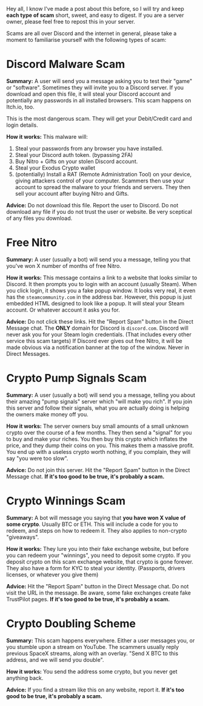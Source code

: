 Hey all, I know I've made a post about this before, so I will try and keep **each type of scam** short, sweet, and easy to digest. 
If you are a server owner, please feel free to repost this in your server. 

Scams are all over Discord and the internet in general, please take a moment to familiarise yourself with the following types of scam:

# Discord Malware Scam
__Summary:__
A user will send you a message asking you to test their "game" or "software". Sometimes they will invite you to a Discord server.
If you download and open this file, it will steal your Discord account and potentially any passwords in all installed browsers.
This scam happens on Itch.io, too. 

This is the most dangerous scam. They will get your Debit/Credit card and login details.

__How it works:__
This malware will:
1) Steal your passwords from any browser you have installed.
2) Steal your Discord auth token. (bypassing 2FA)
3) Buy Nitro + Gifts on your stolen Discord account.
4) Steal your Exodus Crypto wallet
5) (potentially) Install a RAT (Remote Administration Tool) on your device, giving attackers control of your computer.
Scammers then use your account to spread the malware to your friends and servers.
They then sell your account after buying Nitro and Gifts. 

__Advice:__
Do not download this file. Report the user to Discord. 
Do not download any file if you do not trust the user or website. 
Be very sceptical of any files you download. 


# Free Nitro
__Summary:__
A user (usually a bot) will send you a message, telling you that you've won X number of months of free Nitro.

__How it works:__
This message contains a link to a website that looks similar to Discord. It then prompts you to login with an account (usually Steam). 
When you click login, it shows you a fake popup window. It looks very real, it even has the `steamcommunity.com` in the address bar.
However, this popup is just embedded HTML designed to look like a popup. 
It will steal your Steam account. Or whatever account it asks you for.

__Advice:__
Do not click these links. 
Hit the "Report Spam" button in the Direct Message chat. 
The **ONLY** domain for Discord is `discord.com`. 
Discord will never ask you for your Steam login credentials. (That includes every other service this scam targets)
If Discord ever gives out free Nitro, it will be made obvious via a notification banner at the top of the window. Never in Direct Messages.


# Crypto Pump Signals Scam
__Summary:__
A user (usually a bot) will send you a message, telling you about their amazing "pump signals" server which "will make you rich".
If you join this server and follow their signals, what you are actually doing is helping the owners make money off you. 

__How it works:__
The server owners buy small amounts of a small unknown crypto over the course of a few months. 
They then send a "signal" for you to buy and make your riches.
You then buy this crypto which inflates the price, and they dump their coins on you. This makes them a massive profit.
You end up with a useless crypto worth nothing, if you complain, they will say "you were too slow".

__Advice:__
Do not join this server. 
Hit the "Report Spam" button in the Direct Message chat. 
**If it's too good to be true, it's probably a scam.**


# Crypto Winnings Scam
__Summary:__
A bot will message you saying that **you have won X value of some crypto**. Usually BTC or ETH.
This will include a code for you to redeem, and steps on how to redeem it.
They also applies to non-crypto "giveaways". 

__How it works:__
They lure you into their fake exchange website, but before you can redeem your "winnings", you need to deposit some crypto.
If you deposit crypto on this scam exchange website, that crypto is gone forever. They also have a form for KYC to steal your identity. (Passports, drivers licenses, or whatever you give them)

__Advice:__
Hit the "Report Spam" button in the Direct Message chat. 
Do not visit the URL in the message. 
Be aware, some fake exchanges create fake TrustPilot pages.
**If it's too good to be true, it's probably a scam.**

# Crypto Doubling Scheme
__Summary:__
This scam happens everywhere. Either a user messages you, or you stumble upon a stream on YouTube.
The scammers usually reply previous SpaceX streams, along with an overlay.
"Send X BTC to this address, and we will send you double".

__How it works:__
You send the address some crypto, but you never get anything back.

__Advice:__
If you find a stream like this on any website, report it.
**If it's too good to be true, it's probably a scam.**
